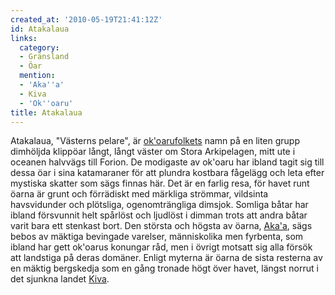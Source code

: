 ```yaml
---
created_at: '2010-05-19T21:41:12Z'
id: Atakalaua
links:
  category:
  - Gränsland
  - Öar
  mention:
  - 'Aka''a'
  - Kiva
  - 'Ok''oaru'
title: Atakalaua
---
```


Atakalaua, "Västerns pelare", är [ok'oarufolkets] namn på en liten grupp dimhöljda klippöar långt,
långt väster om Stora Arkipelagen, mitt ute i oceanen halvvägs till Forion. De modigaste av ok'oaru
har ibland tagit sig till dessa öar i sina katamaraner för att plundra kostbara fågelägg och leta
efter mystiska skatter som sägs finnas här. Det är en farlig resa, för havet runt öarna är grunt och
förrädiskt med märkliga strömmar, vildsinta havsvidunder och plötsliga, ogenomträngliga dimsjok.
Somliga båtar har ibland försvunnit helt spårlöst och ljudlöst i dimman trots att andra båtar varit
bara ett stenkast bort. Den största och högsta av öarna, [Aka'a], sägs bebos av mäktiga bevingade
varelser, människolika men fyrbenta, som ibland har gett ok'oarus konungar råd, men i övrigt motsatt
sig alla försök att landstiga på deras domäner. Enligt myterna är öarna de sista resterna av en
mäktig bergskedja som en gång tronade högt över havet, längst norrut i det sjunkna landet [Kiva].

  [ok'oarufolkets]: Okoaru
  [Aka'a]: Akaa
  [Kiva]: Kiva
